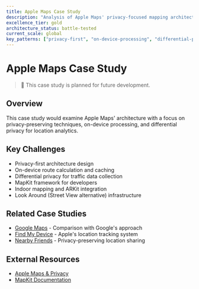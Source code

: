 ```yaml
---
title: Apple Maps Case Study
description: "Analysis of Apple Maps' privacy-focused mapping architecture"
excellence_tier: gold
architecture_status: battle-tested
current_scale: global
key_patterns: ["privacy-first", "on-device-processing", "differential-privacy"]
---
```


# Apple Maps Case Study

> 🚧 This case study is planned for future development.

## Overview
This case study would examine Apple Maps' architecture with a focus on privacy-preserving techniques, on-device processing, and differential privacy for location analytics.

## Key Challenges
- Privacy-first architecture design
- On-device route calculation and caching
- Differential privacy for traffic data collection
- MapKit framework for developers
- Indoor mapping and ARKit integration
- Look Around (Street View alternative) infrastructure

## Related Case Studies
- [Google Maps](google-maps.md) - Comparison with Google's approach
- [Find My Device](find-my-device.md) - Apple's location tracking system
- [Nearby Friends](nearby-friends.md) - Privacy-preserving location sharing

## External Resources
- [Apple Maps & Privacy](https://www.apple.com/privacy/docs/Maps_and_Privacy_Overview.pdf)
- [MapKit Documentation](https://developer.apple.com/documentation/mapkit/)